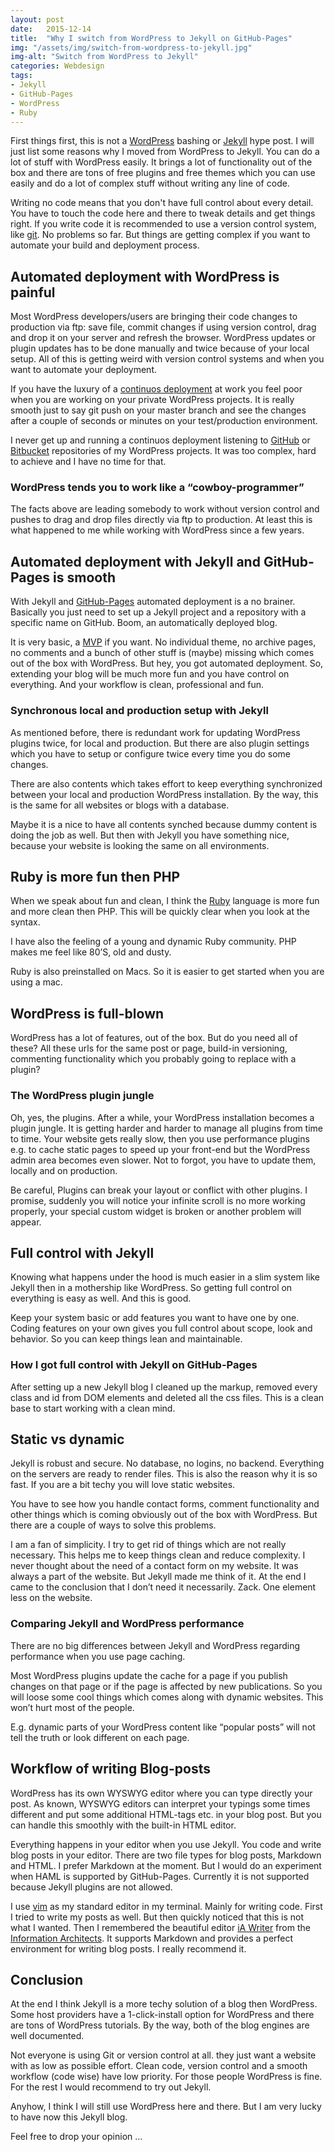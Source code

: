 ```yaml
---
layout: post
date:   2015-12-14
title:  "Why I switch from WordPress to Jekyll on GitHub-Pages"
img: "/assets/img/switch-from-wordpress-to-jekyll.jpg"
img-alt: "Switch from WordPress to Jekyll"
categories: Webdesign
tags:
- Jekyll
- GitHub-Pages
- WordPress
- Ruby
---
```


First things first, this is not a [WordPress][wp] bashing or [Jekyll][jekyll] hype post. I will just list some reasons why I moved from WordPress to Jekyll. You can do a lot of stuff with WordPress easily. It brings a lot of functionality out of the box and there are tons of free plugins and free themes which you can use easily and do a lot of complex stuff without writing any line of code.

Writing no code means that you don't have full control about every detail. You have to touch the code here and there to tweak details and get things right. If you write code it is recommended to use a version control system, like [git][git]. No problems so far. But things are getting complex if you want to automate your build and deployment process.

## Automated deployment with WordPress is painful

Most WordPress developers/users are bringing their code changes to production via ftp: save file, commit changes if using version control, drag and drop it on your server and refresh the browser. WordPress updates or plugin updates has to be done manually and twice because of your local setup. All of this is getting weird with version control systems and when you want to automate your deployment.

If you have the luxury of a [continuos deployment][continuous-deployment] at work you feel poor when you are working on your private WordPress projects. It is really smooth just to say git push on your master branch and see the changes after a couple of seconds or minutes on your test/production environment.

I never get up and running a continuos deployment listening to [GitHub][github] or [Bitbucket][bitbucket] repositories of my WordPress projects. It was too complex, hard to achieve and I have no time for that.

### WordPress tends you to work like a “cowboy-programmer”

The facts above are leading somebody to work without version control and pushes to drag and drop files directly via ftp to production. At least this is what happened to me while working with WordPress since a few years.

## Automated deployment with Jekyll and GitHub-Pages is smooth

With Jekyll and [GitHub-Pages][github-pages] automated deployment is a no brainer. Basically you just need to set up a Jekyll project and a repository with a specific name on GitHub. Boom, an automatically deployed blog.

It is very basic, a [MVP][mvp] if you want. No individual theme, no archive pages, no comments and a bunch of other stuff is (maybe) missing which comes out of the box with WordPress. But hey, you got automated deployment. So, extending your blog will be much more fun and you have control on everything. And your workflow is clean, professional and fun.

### Synchronous local and production setup with Jekyll

As mentioned before, there is redundant work for updating WordPress plugins twice, for local and production. But there are also plugin settings which you have to setup or configure twice every time you do some changes.

There are also contents which takes effort to keep everything synchronized between your local and production WordPress installation. By the way, this is the same for all websites or blogs with a database.

Maybe it is a nice to have all contents synched because dummy content is doing the job as well. But then with Jekyll you have something nice, because your website is looking the same on all environments.

## Ruby is more fun then PHP

When we speak about fun and clean, I think the [Ruby][ruby] language is more fun and more clean then PHP. This will be quickly clear when you look at the syntax.

I have also the feeling of a young and dynamic Ruby community. PHP makes me feel like 80’S, old and dusty.

Ruby is also preinstalled on Macs. So it is easier to get started when you are using a mac.

## WordPress is full-blown

WordPress has a lot of features, out of the box. But do you need all of these? All these urls for the same post or page, build-in versioning, commenting functionality which you probably going to replace with a plugin?

### The WordPress plugin jungle

Oh, yes, the plugins. After a while, your WordPress installation becomes a plugin jungle. It is getting harder and harder to manage all plugins from time to time. Your website gets really slow, then you use performance plugins e.g. to cache static pages to speed up your front-end but the WordPress admin area becomes even slower. Not to forgot, you have to update them, locally and on production.

Be careful, Plugins can break your layout or conflict with other plugins. I promise, suddenly you will notice your infinite scroll is no more working properly, your special custom widget is broken or another problem will appear.


## Full control with Jekyll

Knowing what happens under the hood is much easier in a slim system like Jekyll then in a mothership like WordPress. So getting full control on everything is easy as well. And this is good.

Keep your system basic or add features you want to have one by one. Coding features on your own gives you full control about scope, look and behavior. So you can keep things lean and maintainable.

### How I got full control with Jekyll on GitHub-Pages

After setting up a new Jekyll blog I cleaned up the markup, removed every class and id from DOM elements and deleted all the css files. This is a clean base to start working with a clean mind.

## Static vs dynamic

Jekyll is robust and secure. No database, no logins, no backend. Everything on the servers are ready to render files. This is also the reason why it is so fast. If you are a bit techy you will love static websites.

You have to see how you handle contact forms, comment functionality and other things which is coming obviously out of the box with WordPress. But there are a couple of ways to solve this problems.

I am a fan of simplicity. I try to get rid of things which are not really necessary. This helps me to keep things clean and reduce complexity. I never thought about the need of a contact form on my website. It was always a part of the website. But Jekyll made me think of it. At the end I came to the conclusion that I don’t need it necessarily. Zack. One element less on the website.

### Comparing Jekyll and WordPress performance

There are no big differences between Jekyll and WordPress regarding performance when you use page caching. 

Most WordPress plugins update the cache for a page if you publish changes on that page or if the page is affected by new publications. So you will loose some cool things which comes along with dynamic websites. This won’t hurt most of the people. 

E.g. dynamic parts of your WordPress content like “popular posts” will not tell the truth or look different on each page.

## Workflow of writing Blog-posts

WordPress has its own WYSWYG editor where you can type directly your post. As known, WYSWYG editors can interpret your typings some times different and put some additional HTML-tags etc. in your blog post. But you can handle this smoothly with the built-in HTML editor.

Everything happens in your editor when you use Jekyll. You code and write blog posts in your editor. There are two file types for blog posts, Markdown and HTML. I prefer Markdown at the moment. But I would do an experiment when HAML is supported by GitHub-Pages. Currently it is not supported because Jekyll plugins are not allowed.

I use [vim][vim] as my standard editor in my terminal. Mainly for writing code. First I tried to write my posts as well. But then quickly noticed that this is not what I wanted. Then I remembered the beautiful editor [iA Writer][ia-writer] from the [Information Architects][ia]. It supports Markdown and provides a perfect environment for writing blog posts. I really recommend it.

## Conclusion

At the end I think Jekyll is a more techy solution of a blog then WordPress. Some host providers have a 1-click-install option for WordPress and there are tons of WordPress tutorials. By the way, both of the blog engines are well documented.

Not everyone is using Git or version control at all. they just want a website with as low as possible effort. Clean code, version control and a smooth workflow (code wise) have low priority. For those people WordPress is fine. For the rest I would recommend to try out Jekyll.

Anyhow, I think I will still use WordPress here and there. But I am very lucky to have now this Jekyll blog.

Feel free to drop your opinion …

[wp]: https://wordpress.org/ 'WordPress website'
[jekyll]: https://jekyllrb.com/ 'Jekyll website'
[git]: https://git-scm.com/ 'Git website'
[continuous-deployment]: http://www.startuplessonslearned.com/2010/01/case-study-continuous-deployment-makes.html 'Eric Ries post about a continuous deployment case study'
[github]: https://github.com/ 'Github website'
[bitbucket]: https://bitbucket.org/ 'Bitbucket website'
[mvp]: http://www.startuplessonslearned.com/2009/08/minimum-viable-product-guide.html 'Eric Ries post about Minimum Viable Product'
[github-pages]: https://pages.github.com/ 'Github-Pages website'
[ruby]: https://www.ruby-lang.org/ 'Ruby programming language website'
[vim]: http://www.vim.org/about.php 'About Vi Improved'
[ia-writer]: https://ia.net/writer/ 'iA Writer website'
[ia]: https://ia.net/ 'Information Architects website'


